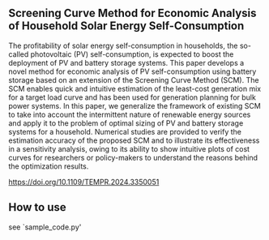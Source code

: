 ﻿## Screening Curve Method for Economic Analysis of Household Solar Energy Self-Consumption

The profitability of solar energy self-consumption in households, the so-called photovoltaic (PV) self-consumption, is expected to boost the deployment of PV and battery storage systems. This paper develops a novel method for economic analysis of PV self-consumption using battery storage based on an extension of the Screening Curve Method (SCM). The SCM enables quick and intuitive estimation of the least-cost generation mix for a target load curve and has been used for generation planning for bulk power systems. In this paper, we generalize the framework of existing SCM to take into account the intermittent nature of renewable energy sources and apply it to the problem of optimal sizing of PV and battery storage systems for a household. Numerical studies are provided to verify the estimation accuracy of the proposed SCM and to illustrate its effectiveness in a sensitivity analysis, owing to its ability to show intuitive plots of cost curves for researchers or policy-makers to understand the reasons behind the optimization results.

https://doi.org/10.1109/TEMPR.2024.3350051

## How to use

see `sample_code.py'


